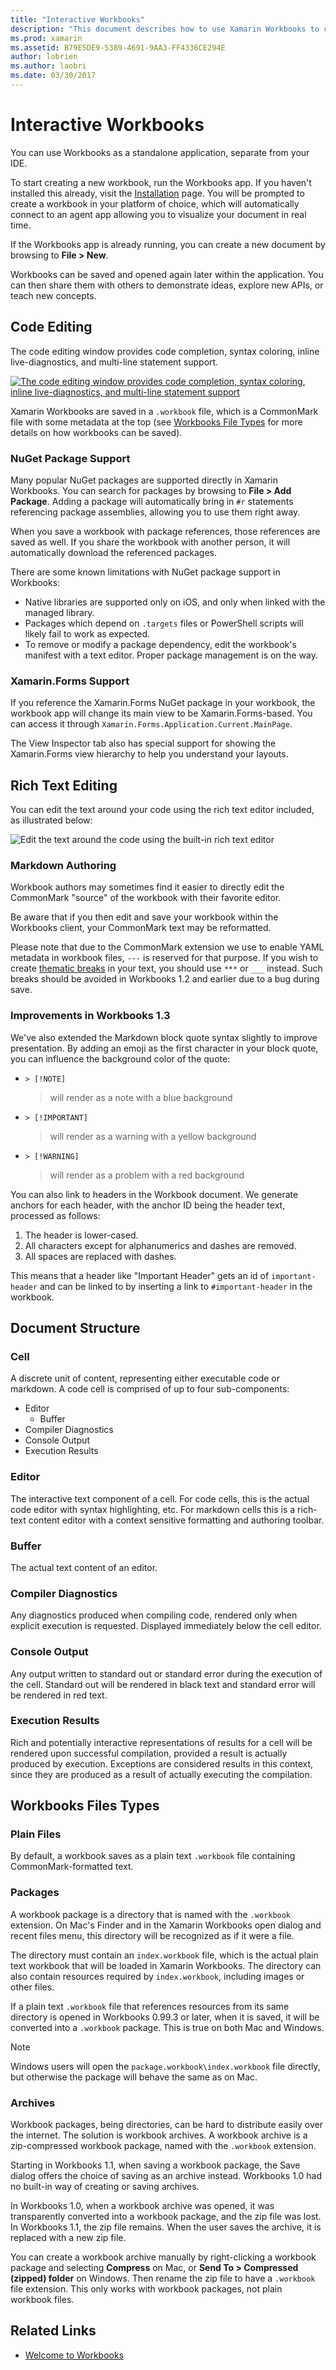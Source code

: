 ```yaml
---
title: "Interactive Workbooks"
description: "This document describes how to use Xamarin Workbooks to create live documents containing C# code for experimenting, teaching, training, or exploring."
ms.prod: xamarin
ms.assetid: B79E5DE9-5389-4691-9AA3-FF4336CE294E
author: lobrien
ms.author: laobri
ms.date: 03/30/2017
---
```


# Interactive Workbooks

You can use Workbooks as a standalone application, separate from your IDE.

To start creating a new workbook, run the Workbooks app. If you haven't installed this already, visit the [Installation](~/tools/workbooks/install.md#install) page. You will be prompted to create a workbook in your platform of choice, which will automatically connect to an agent app allowing you to visualize your document in real time.

If the Workbooks app is already running, you can create a new document by browsing to **File > New**.

Workbooks can be saved and opened again later within the application. You can then share them with others to demonstrate ideas, explore new APIs, or teach new concepts.

## Code Editing

The code editing window provides code completion, syntax coloring,
inline live-diagnostics, and multi-line statement support.

[ ![](workbook-images/inspector-0.6.0-repl-small.png "The code editing window provides code completion, syntax coloring, inline live-diagnostics, and multi-line statement support")](workbook-images/inspector-0.6.0-repl.png#lightbox)

Xamarin Workbooks are saved in a `.workbook` file, which is a CommonMark
file with some metadata at the top (see [Workbooks File Types](#workbooks-files-types) for more
details on how workbooks can be saved).

### NuGet Package Support

Many popular NuGet packages are supported directly in Xamarin Workbooks. You can
search for packages by browsing to **File > Add Package**. Adding a package will
automatically bring in `#r` statements referencing package assemblies, allowing
you to use them right away.

When you save a workbook with package references, those references are saved as
well. If you share the workbook with another person, it will automatically
download the referenced packages.

There are some known limitations with NuGet package support in Workbooks:

- Native libraries are supported only on iOS, and only when linked with
  the managed library.
- Packages which depend on `.targets` files or PowerShell scripts will likely
  fail to work as expected.
- To remove or modify a package dependency, edit the workbook's manifest with
  a text editor. Proper package management is on the way.

### Xamarin.Forms Support

If you reference the Xamarin.Forms NuGet package in your workbook, the workbook
app will change its main view to be Xamarin.Forms-based. You can access it through
`Xamarin.Forms.Application.Current.MainPage`.

The View Inspector tab also has special support for showing the Xamarin.Forms
view hierarchy to help you understand your layouts.

## Rich Text Editing

You can edit the text around your code using the rich text editor included, as illustrated below:

![](workbook-images/inspector-0.6.2-editing.gif "Edit the text around the code using the built-in rich text editor")

### Markdown Authoring

Workbook authors may sometimes find it easier to directly edit the CommonMark "source"
of the workbook with their favorite editor.

Be aware that if you then edit and save your workbook within the Workbooks client,
your CommonMark text may be reformatted.

Please note that due to the CommonMark extension we use to enable YAML metadata in
workbook files, `---` is reserved for that purpose. If you wish to create
[thematic breaks](http://spec.commonmark.org/0.27/#thematic-break) in your text,
you should use `***` or `___` instead. Such breaks should be avoided in Workbooks 1.2
and earlier due to a bug during save.

### Improvements in Workbooks 1.3

We've also extended the Markdown block quote syntax slightly to improve presentation. By
adding an emoji as the first character in your block quote, you can influence the background
color of the quote:

- `> [!NOTE]`
    > will render as a note with a blue background
- `> [!IMPORTANT]`
    > will render as a warning with a yellow background
- `> [!WARNING]`
    > will render as a problem with a red background

You can also link to headers in the Workbook document. We generate anchors for each header,
with the anchor ID being the header text, processed as follows:

1. The header is lower-cased.
1. All characters except for alphanumerics and dashes are removed.
1. All spaces are replaced with dashes.

This means that a header like "Important Header" gets an id of `important-header` and can be
linked to by inserting a link to `#important-header` in the workbook.

## Document Structure

### Cell

A discrete unit of content, representing either executable code
or markdown. A code cell is comprised of up to four sub-components:

- Editor
  - Buffer
- Compiler Diagnostics
- Console Output
- Execution Results

### Editor

The interactive text component of a cell. For code cells, this is
the actual code editor with syntax highlighting, etc. For markdown
cells this is a rich-text content editor with a context sensitive
formatting and authoring toolbar.

### Buffer

The actual text content of an editor.

### Compiler Diagnostics

Any diagnostics produced when compiling code, rendered only when
explicit execution is requested. Displayed immediately below the
cell editor.

### Console Output

Any output written to standard out or standard error during the
execution of the cell. Standard out will be rendered in black
text and standard error will be rendered in red text.

### Execution Results

Rich and potentially interactive representations of results for
a cell will be rendered upon successful compilation, provided
a result is actually produced by execution. Exceptions are
considered results in this context, since they are produced
as a result of actually executing the compilation.

## Workbooks Files Types

### Plain Files

By default, a workbook saves as a plain text `.workbook` file containing
CommonMark-formatted text.

### Packages

A workbook package is a directory that is named with the `.workbook` extension.
On Mac's Finder and in the Xamarin Workbooks open dialog and recent
files menu, this directory will be recognized as if it were a file.

The directory must contain an `index.workbook` file, which is the actual plain
text workbook that will be loaded in Xamarin Workbooks. The directory can also
contain resources required by `index.workbook`, including images or other
files.

If a plain text `.workbook` file that references resources from its same
directory is opened in Workbooks 0.99.3 or later, when it is saved, it will be
converted into a `.workbook` package. This is true on both Mac and Windows.

> [!NOTE]
> Windows users will open the `package.workbook\index.workbook` file
directly, but otherwise the package will behave the same as on Mac.

### Archives

Workbook packages, being directories, can be hard to distribute easily over the
internet. The solution is workbook archives. A workbook archive is a
zip-compressed workbook package, named with the `.workbook` extension.

Starting in Workbooks 1.1, when saving a workbook package, the Save dialog
offers the choice of saving as an archive instead. Workbooks 1.0 had no
built-in way of creating or saving archives.

In Workbooks 1.0, when a workbook archive was opened, it was transparently
converted into a workbook package, and the zip file was lost. In Workbooks 1.1,
the zip file remains. When the user saves the archive, it is replaced with a
new zip file.

You can create a workbook archive manually by right-clicking a workbook package
and selecting **Compress** on Mac, or **Send To > Compressed (zipped) folder**
on Windows. Then rename the zip file to have a `.workbook` file extension. This
only works with workbook packages, not plain workbook files.

## Related Links

- [Welcome to Workbooks](https://developer.xamarin.com/workbooks/workbooks/getting-started/welcome.workbook)
